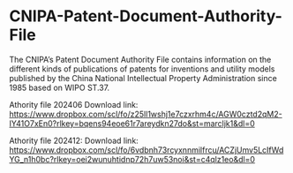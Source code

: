 # CNIPA-Patent-Document-Authority-File
The CNIPA’s Patent Document Authority File contains information on the different kinds of publications of patents for inventions and utility models published by the China National Intellectual Property Administration since 1985 based on WIPO ST.37.


Athority file 202406
Download link: https://www.dropbox.com/scl/fo/z25ll1wshj1e7czxrhm4c/AGW0cztd2qM2-IY41O7xEn0?rlkey=bqens94eoe61r7areydkn27do&st=marcljk1&dl=0



Athority file 202412:
Download link: https://www.dropbox.com/scl/fo/6vdbnh73rcyxnnmilfrcu/ACZjUmv5LcIfWdYG_n1h0bc?rlkey=oei2wunuhtidnp72h7uw53noi&st=c4qlz1eo&dl=0
